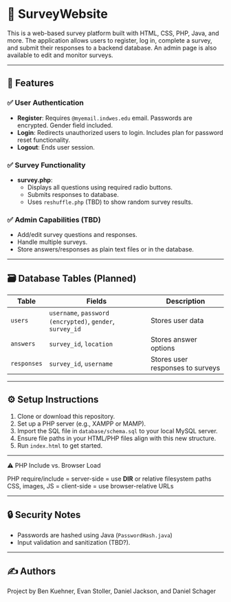 # 📝 SurveyWebsite

This is a web-based survey platform built with HTML, CSS, PHP, Java, and more. The application allows users to register, log in, complete a survey, and submit their responses to a backend database. An admin page is also available to edit and monitor surveys. 

---

## 🚀 Features

### ✅ User Authentication
- **Register**: Requires `@myemail.indwes.edu` email. Passwords are encrypted. Gender field included.
- **Login**: Redirects unauthorized users to login. Includes plan for password reset functionality.
- **Logout**: Ends user session.

### ✅ Survey Functionality
- **survey.php**: 
  - Displays all questions using required radio buttons.
  - Submits responses to database.
  - Uses `reshuffle.php` (TBD) to show random survey results.
  
### ✅ Admin Capabilities (TBD)
- Add/edit survey questions and responses.
- Handle multiple surveys.
- Store answers/responses as plain text files or in the database.

---

## 🗃️ Database Tables (Planned)

| Table         | Fields                                    | Description                            |
|---------------|-------------------------------------------|----------------------------------------|
| `users`       | `username`, `password (encrypted)`, `gender`, `survey_id` | Stores user data                      |
| `answers`     | `survey_id`, `location`                   | Stores answer options                  |
| `responses`   | `survey_id`, `username`                   | Stores user responses to surveys       |

---

## ⚙️ Setup Instructions

1. Clone or download this repository.
2. Set up a PHP server (e.g., XAMPP or MAMP).
3. Import the SQL file in `database/schema.sql` to your local MySQL server.
4. Ensure file paths in your HTML/PHP files align with this new structure.
5. Run `index.html` to get started.

---

⚠️ PHP Include vs. Browser Load

PHP require/include = server-side = use __DIR__ or relative filesystem paths
CSS, images, JS = client-side = use browser-relative URLs

---

## 🔒 Security Notes

- Passwords are hashed using Java (`PasswordHash.java`) 
- Input validation and sanitization (TBD?).

---

## ✍️ Authors

Project by Ben Kuehner, Evan Stoller, Daniel Jackson, and Daniel Schager
